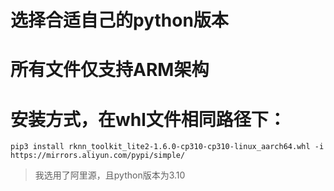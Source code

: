 # 选择合适自己的python版本
# 所有文件仅支持ARM架构

# 安装方式，在whl文件相同路径下：
`pip3 install rknn_toolkit_lite2-1.6.0-cp310-cp310-linux_aarch64.whl -i https://mirrors.aliyun.com/pypi/simple/`
> 我选用了阿里源，且python版本为3.10